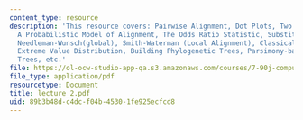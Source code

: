 ```yaml
---
content_type: resource
description: 'This resource covers: Pairwise Alignment, Dot Plots, Two possible models,
  A Probabilistic Model of Alignment, The Odds Ratio Statistic, Substitution Matrix,
  Needleman-Wunsch(global), Smith-Waterman (Local Alignment), Classical Approach:
  Extreme Value Distribution, Building Phylogenetic Trees, Parsimony-based Phylogenetic
  Trees, etc.'
file: https://ol-ocw-studio-app-qa.s3.amazonaws.com/courses/7-90j-computational-functional-genomics-spring-2005/89b3b48dc4dcf04b45301fe925ecfcd8_lecture_2.pdf
file_type: application/pdf
resourcetype: Document
title: lecture_2.pdf
uid: 89b3b48d-c4dc-f04b-4530-1fe925ecfcd8
---
```

